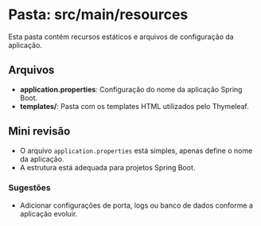 # Pasta: src/main/resources

Esta pasta contém recursos estáticos e arquivos de configuração da aplicação.

## Arquivos
- **application.properties**: Configuração do nome da aplicação Spring Boot.
- **templates/**: Pasta com os templates HTML utilizados pelo Thymeleaf.

## Mini revisão
- O arquivo `application.properties` está simples, apenas define o nome da aplicação.
- A estrutura está adequada para projetos Spring Boot.

### Sugestões
- Adicionar configurações de porta, logs ou banco de dados conforme a aplicação evoluir.
